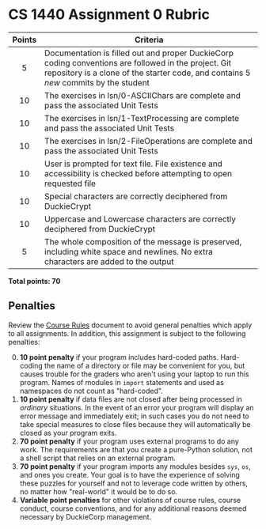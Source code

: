 # CS 1440 Assignment 0 Rubric

| Points | Criteria
|:------:|--------------------------------------------------------------------------------
| 5      | Documentation is filled out and proper DuckieCorp coding conventions are followed in the project. Git repository is a clone of the starter code, and contains 5 *new* commits by the student
| 10     | The exercises in lsn/0-ASCIIChars are complete and pass the associated Unit Tests
| 10     | The exercises in lsn/1-TextProcessing are complete and pass the associated Unit Tests
| 10     | The exercises in lsn/2-FileOperations are complete and pass the associated Unit Tests
| 10     | User is prompted for text file. File existence and accessibility is checked before attempting to open requested file
| 10     | Special characters are correctly deciphered from DuckieCrypt
| 10     | Uppercase and Lowercase characters are correctly deciphered from DuckieCrypt
| 5      | The whole composition of the message is preserved, including white space and newlines. No extra characters are added to the output

**Total points: 70**

## Penalties
Review the [Course Rules](https://gitlab.cs.usu.edu/erik.falor/sp21-cs1440-lecturenotes/blob/master/Course_Rules.md) document to avoid general penalties which apply to all assignments.  In addition, this assignment is subject to the following penalties:

0.  **10 point penalty** if your program includes hard-coded paths.  Hard-coding the name of a directory or file may be convenient for you, but causes trouble for the graders who aren't using your laptop to run this program.  Names of modules in `import` statements and used as namespaces do not count as "hard-coded".
1.  **10 point penalty** if data files are not closed after being processed in *ordinary* situations.  In the event of an error your program will display an error message and immediately exit; in such cases you do not need to take special measures to close files because they will automatically be closed as your program exits.
2.  **70 point penalty** if your program uses external programs to do any work.  The requirements are that you create a pure-Python solution, not a shell script that relies on an external program.
3.  **70 point penalty** if your program imports any modules besides `sys`, `os`, and ones you create.  Your goal is to have the experience of solving these puzzles for yourself and not to leverage code written by others, no matter how "real-world" it would be to do so.
4.  **Variable point penalties** for other violations of course rules, course conduct, course conventions, and for any additional reasons deemed necessary by DuckieCorp management.
